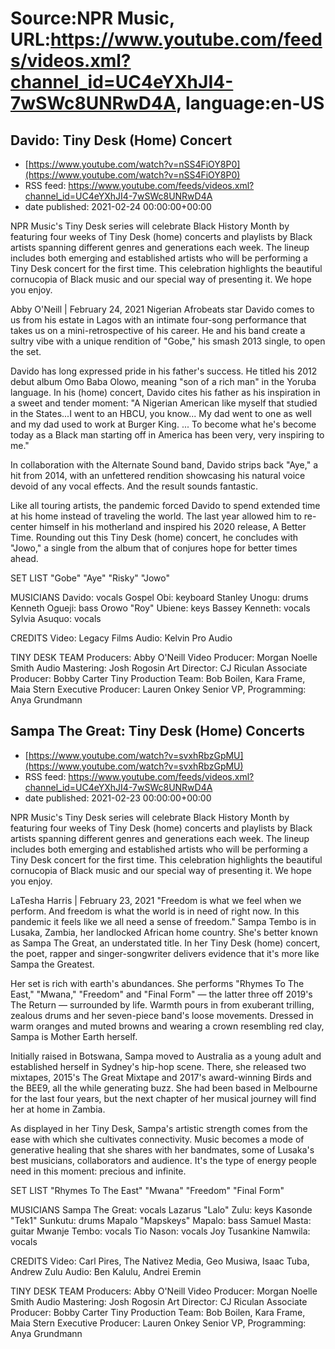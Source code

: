 # Source:NPR Music, URL:https://www.youtube.com/feeds/videos.xml?channel_id=UC4eYXhJI4-7wSWc8UNRwD4A, language:en-US

## Davido: Tiny Desk (Home) Concert
 - [https://www.youtube.com/watch?v=nSS4FiOY8P0](https://www.youtube.com/watch?v=nSS4FiOY8P0)
 - RSS feed: https://www.youtube.com/feeds/videos.xml?channel_id=UC4eYXhJI4-7wSWc8UNRwD4A
 - date published: 2021-02-24 00:00:00+00:00

NPR Music's Tiny Desk series will celebrate Black History Month by featuring four weeks of Tiny Desk (home) concerts and playlists by Black artists spanning different genres and generations each week. The lineup includes both emerging and established artists who will be performing a Tiny Desk concert for the first time. This celebration highlights the beautiful cornucopia of Black music and our special way of presenting it. We hope you enjoy.

Abby O'Neill | February 24, 2021
Nigerian Afrobeats star Davido comes to us from his estate in Lagos with an intimate four-song performance that takes us on a mini-retrospective of his career. He and his band create a sultry vibe with a unique rendition of "Gobe," his smash 2013 single, to open the set.

Davido has long expressed pride in his father's success. He titled his 2012 debut album Omo Baba Olowo, meaning "son of a rich man" in the Yoruba language. In his (home) concert, Davido cites his father as his inspiration in a sweet and tender moment: "A Nigerian American like myself that studied in the States...I went to an HBCU, you know... My dad went to one as well and my dad used to work at Burger King. ... To become what he's become today as a Black man starting off in America has been very, very inspiring to me."

In collaboration with the Alternate Sound band, Davido strips back "Aye," a hit from 2014, with an unfettered rendition showcasing his natural voice devoid of any vocal effects. And the result sounds fantastic.

Like all touring artists, the pandemic forced Davido to spend extended time at his home instead of traveling the world. The last year allowed him to re-center himself in his motherland and inspired his 2020 release, A Better Time. Rounding out this Tiny Desk (home) concert, he concludes with "Jowo," a single from the album that of conjures hope for better times ahead.

SET LIST
"Gobe"
"Aye"
"Risky"
"Jowo"

MUSICIANS
Davido: vocals
Gospel Obi: keyboard
Stanley Unogu: drums
Kenneth Ogueji: bass
Orowo "Roy" Ubiene: keys
Bassey Kenneth: vocals
Sylvia Asuquo: vocals

CREDITS
Video: Legacy Films
Audio: Kelvin Pro Audio

TINY DESK TEAM
Producers: Abby O'Neill
Video Producer: Morgan Noelle Smith
Audio Mastering: Josh Rogosin
Art Director: CJ Riculan
Associate Producer: Bobby Carter
Tiny Production Team: Bob Boilen, Kara Frame, Maia Stern
Executive Producer: Lauren Onkey
Senior VP, Programming: Anya Grundmann

## Sampa The Great: Tiny Desk (Home) Concerts
 - [https://www.youtube.com/watch?v=svxhRbzGpMU](https://www.youtube.com/watch?v=svxhRbzGpMU)
 - RSS feed: https://www.youtube.com/feeds/videos.xml?channel_id=UC4eYXhJI4-7wSWc8UNRwD4A
 - date published: 2021-02-23 00:00:00+00:00

NPR Music's Tiny Desk series will celebrate Black History Month by featuring four weeks of Tiny Desk (home) concerts and playlists by Black artists spanning different genres and generations each week. The lineup includes both emerging and established artists who will be performing a Tiny Desk concert for the first time. This celebration highlights the beautiful cornucopia of Black music and our special way of presenting it. We hope you enjoy.

LaTesha Harris | February 23, 2021
"Freedom is what we feel when we perform. And freedom is what the world is in need of right now. In this pandemic it feels like we all need a sense of freedom." Sampa Tembo is in Lusaka, Zambia, her landlocked African home country. She's better known as Sampa The Great, an understated title. In her Tiny Desk (home) concert, the poet, rapper and singer-songwriter delivers evidence that it's more like Sampa the Greatest.

Her set is rich with earth's abundances. She performs "Rhymes To The East," "Mwana," "Freedom" and "Final Form" — the latter three off 2019's The Return — surrounded by life. Warmth pours in from exuberant trilling, zealous drums and her seven-piece band's loose movements. Dressed in warm oranges and muted browns and wearing a crown resembling red clay, Sampa is Mother Earth herself.

Initially raised in Botswana, Sampa moved to Australia as a young adult and established herself in Sydney's hip-hop scene. There, she released two mixtapes, 2015's The Great Mixtape and 2017's award-winning Birds and the BEE9, all the while generating buzz. She had been based in Melbourne for the last four years, but the next chapter of her musical journey will find her at home in Zambia.

As displayed in her Tiny Desk, Sampa's artistic strength comes from the ease with which she cultivates connectivity. Music becomes a mode of generative healing that she shares with her bandmates, some of Lusaka's best musicians, collaborators and audience. It's the type of energy people need in this moment: precious and infinite.

SET LIST
"Rhymes To The East"
"Mwana"
"Freedom"
"Final Form"

MUSICIANS
Sampa The Great: vocals
Lazarus "Lalo" Zulu: keys
Kasonde "Tek1" Sunkutu: drums
Mapalo "Mapskeys" Mapalo: bass
Samuel Masta: guitar
Mwanje Tembo: vocals
Tio Nason: vocals
Joy Tusankine Namwila: vocals

CREDITS
Video: Carl Pires, The Nativez Media, Geo Musiwa, Isaac Tuba, Andrew Zulu
Audio: Ben Kalulu, Andrei Eremin

TINY DESK TEAM
Producers: Abby O'Neill
Video Producer: Morgan Noelle Smith
Audio Mastering: Josh Rogosin
Art Director: CJ Riculan
Associate Producer: Bobby Carter
Tiny Production Team: Bob Boilen, Kara Frame, Maia Stern
Executive Producer: Lauren Onkey
Senior VP, Programming: Anya Grundmann

